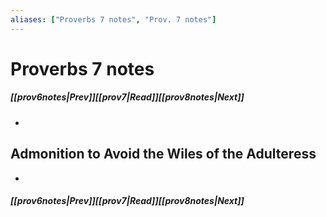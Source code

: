 ```yaml
---
aliases: ["Proverbs 7 notes", "Prov. 7 notes"]
---
```

# Proverbs 7 notes
##### <span class=arrow-left></span>[[prov6notes|Prev]]<span class=navigation-separator></span>[[prov7|Read]]<span class=navigation-separator></span>[[prov8notes|Next]]<span class=arrow-right></span>
- 
## Admonition to Avoid the Wiles of the Adulteress
- 
##### <span class=arrow-left></span>[[prov6notes|Prev]]<span class=navigation-separator></span>[[prov7|Read]]<span class=navigation-separator></span>[[prov8notes|Next]]<span class=arrow-right></span>